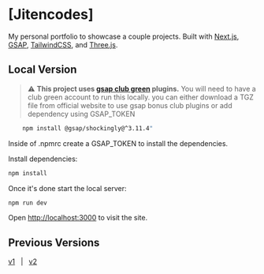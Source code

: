 # [Jitencodes]

My personal portfolio to showcase a couple projects. Built with [Next.js](https://nextjs.org/), [GSAP](https://greensock.com/gsap/), [TailwindCSS](https://tailwindcss.com/), and [Three.js](https://threejs.org/).

## Local Version
> ⚠️ **This project uses [gsap club green](https://greensock.com/club/) plugins.** You will need to have a club green account to run this locally.
you can either download a TGZ file from official website to use gsap bonus club plugins 
or add dependency using GSAP_TOKEN
```bash
    npm install @gsap/shockingly@^3.11.4"
```
Inside of .npmrc create a GSAP_TOKEN to install the dependencies.

Install dependencies:

```bash
npm install
```

Once it's done start the local server:

```bash
npm run dev
```

Open [http://localhost:3000](http://localhost:3000) to visit the site.

## Previous Versions

[v1](https://github.com/jitencodes/portfolio) &nbsp;&nbsp;|&nbsp;&nbsp; [v2]( https://github.com/jitencodes/portfolio.v2)
